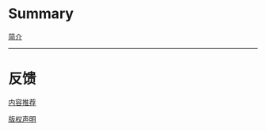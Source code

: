 # Summary

[简介](./introduction.md)

-----------

# 反馈

[内容推荐](./feedback/content.md)

[版权声明](./feedback/copyright.md)